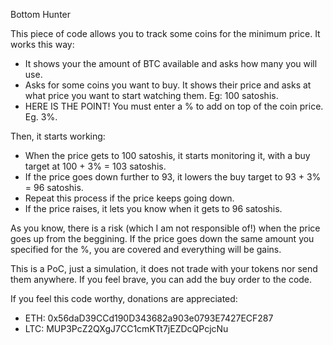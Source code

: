 Bottom Hunter

This piece of code allows you to track some coins for the minimum price. It works this way:
- It shows your the amount of BTC available and asks how many you will use.
- Asks for some coins you want to buy. It shows their price and asks at what price you want to start watching them. Eg: 100 satoshis.
- HERE IS THE POINT! You must enter a % to add on top of the coin price. Eg. 3%.

Then, it starts working:
- When the price gets to 100 satoshis, it starts monitoring it, with a buy target at 100 + 3% = 103 satoshis.
- If the price goes down further to 93, it lowers the buy target to 93 + 3% = 96 satoshis.
- Repeat this process if the price keeps going down.
- If the price raises, it lets you know when it gets to 96 satoshis.

As you know, there is a risk (which I am not responsible of!) when the price goes up from the beggining.
If the price goes down the same amount you specified for the %, you are covered and everything will be gains.

This is a PoC, just a simulation, it does not trade with your tokens nor send them anywhere.
If you feel brave, you can add the buy order to the code.

If you feel this code worthy, donations are appreciated:
- ETH: 0x56daD39CCd190D343682a903e0793E7427ECF287
- LTC: MUP3PcZ2QXgJ7CC1cmKTt7jEZDcQPcjcNu

